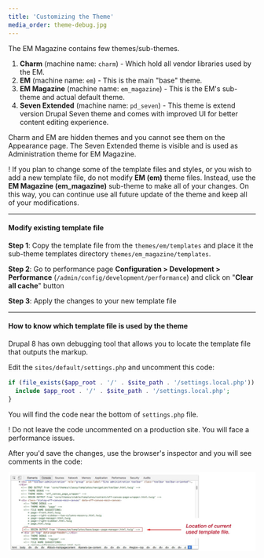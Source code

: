 ```yaml
---
title: 'Customizing the Theme'
media_order: theme-debug.jpg
---
```


The EM Magazine contains few themes/sub-themes.

1. **Charm** (machine name: `charm`) - Which hold all vendor libraries used by the EM.
3. **EM** (machine name: `em`) - This is the main "base" theme.
3. **EM Magazine** (machine name: `em_magazine`) - This is the EM's sub-theme and actual default theme.
4. **Seven Extended** (machine name: `pd_seven`) - This theme is extend version Drupal Seven theme and comes with improved UI for better content editing experience. 

Charm and EM are hidden themes and you cannot see them on the Appearance page. The Seven Extended theme is visible and is used as Administration theme for EM Magazine.

! If you plan to change some of the template files and styles, or you wish to add a new template file, do not modify **EM (em)** theme files. Instead, use the **EM Magazine (em_magazine)** sub-theme to make all of your changes. On this way, you can continue use all future update of the theme and keep all of your modifications. 

---

#### Modify existing template file

**Step 1**: Copy the template file from the `themes/em/templates` and place it the sub-theme templates directory `themes/em_magazine/templates`.

**Step 2**: Go to performance page **Configuration > Development > Performance** (`/admin/config/development/performance`) and click on "**Clear all cache**" button

**Step 3**: Apply the changes to your new template file 

---

#### How to know which template file is used by the theme

Drupal 8 has own debugging tool that allows you to locate the template file that outputs the markup.

Edit the `sites/default/settings.php` and uncomment this code:

```php
if (file_exists($app_root . '/' . $site_path . '/settings.local.php')) {
  include $app_root . '/' . $site_path . '/settings.local.php';
}
```

You will find the code near the bottom of `settings.php` file.

! Do not leave the code uncommented on a production site. You will face a performance issues.

After you'd save the changes, use the browser's inspector and you will see comments in the code:

![](theme-debug.jpg)
